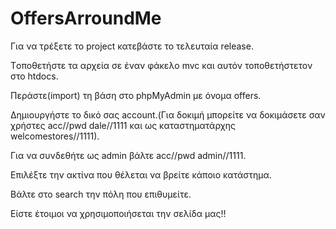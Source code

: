 OffersArroundMe
===============
Για να τρέξετε το project κατεβάστε το τελευταία release.

Tοποθετήστε τα αρχεία σε έναν φάκελο mvc και αυτόν τοποθετήστετον στο htdocs.

Περάστε(import) τη βάση στο phpMyAdmin με όνομα offers.

Δημιουργήστε το δικό σας account.(Για δοκιμή μπορείτε να δοκιμάσετε σαν χρήστες acc//pwd dale//1111 και ως καταστηματάρχης 
welcomestores//1111).

Για να συνδεθήτε ως admin βάλτε acc//pwd admin//1111.

Επιλέξτε την ακτίνα που θέλεται να βρείτε κάποιο κατάστημα.

Βάλτε στο search την πόλη που επιθυμείτε.


Είστε έτοιμοι να χρησιμοποιήσεται την σελίδα μας!!
